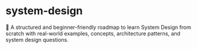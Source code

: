 # system-design
📐 A structured and beginner-friendly roadmap to learn System Design from scratch with real-world examples, concepts, architecture patterns, and system design questions.
